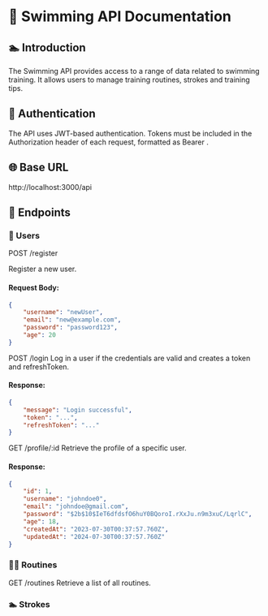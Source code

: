 # 🌊 Swimming API Documentation
## 🏊 Introduction
The Swimming API provides access to a range of data related to swimming training. It allows users to manage training routines, strokes and training tips.

## 🔐 Authentication
The API uses JWT-based authentication. Tokens must be included in the Authorization header of each request, formatted as Bearer <token>.

## 🌐 Base URL
http://localhost:3000/api

## 📂 Endpoints
### **👤 Users**
POST /register

Register a new user.
#### **Request Body:**
```json
{
    "username": "newUser",
    "email": "new@example.com",
    "password": "password123",
    "age": 20
}
```
POST /login
Log in a user if the credentials are valid and creates a token and refreshToken.
#### **Response:**
```json
{
    "message": "Login successful",
    "token": "...",
    "refreshToken": "..."
}
```

GET /profile/:id
Retrieve the profile of a specific user.
#### **Response:**
```json
{
    "id": 1,
    "username": "johndoe0",
    "email": "johndoe@gmail.com",
    "password": "$2b$10$IeT6dfdsfO6huY0BQoroI.rXxJu.n9m3xuC/LqrlC",
    "age": 18,
    "createdAt": "2023-07-30T00:37:57.760Z",
    "updatedAt": "2024-07-30T00:37:57.760Z"
}
```

### **🏋️‍♂️ Routines**
GET /routines
Retrieve a list of all routines.

### **🏊 Strokes**


